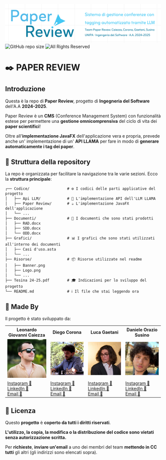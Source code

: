 ![Project's banner](./Risorse/Banner.png)
![GitHub repo size](https://img.shields.io/github/repo-size/Deltekk/Paper-Review)
![All Rights Reserved](https://img.shields.io/badge/license-All%20rights%20reserved-red)

# ✒️ PAPER REVIEW

## Introduzione

Questa è la repo di **Paper Review**, progetto di **Ingegneria del Software** dell'A.A **2024-2025**.

Paper Review è un **CMS** (Conference Management System) con funzionalità estese per permettere una **gestione omnicomprensiva** del ciclo di vita dei **paper scientifici**!

Oltre all'**implementazione JavaFX** dell'applicazione vera e propria, prevede anche un' implementazione di un' **API LLAMA** per fare in modo di **generare automaticamente i tag dei paper**.

## 📂 Struttura della repository

La repo è organizzata per facilitare la navigazione tra le varie sezioni. Ecco la **struttura principale**:

```
┌── Codice/                	# ⚙️ I codici delle parti applicative del progetto
│   ├── Api LLM/			# 🦙 L'implementazione API dell'LLM LLAMA
│   ├── Paper Review/		# ☕ L'implementazione JavaFX dell'applicazione
│   └── ...
├── Documenti/         		# 📄 I documenti che sono stati prodotti
│   ├── RAD.docx
│   ├── SDD.docx
│   └── ODD.docx
├── Grafici/              	# 📊 I grafici che sono stati utilizzati all'interno dei documenti
│   ├── Casi d'uso.asta
│   └── ...
├── Risorse/               	# 📦 Risorse utilizzate nel readme
│   ├── Banner.png
│   ├── Logo.png
│   └── ...
├── Tesina 24-25.pdf		# 🎓 Indicazioni per lo sviluppo del progetto
└── README.md              	# ℹ️ Il file che stai leggendo ora
```

## 👥 Made By

Il progetto è stato sviluppato da:

<table>
	<tr>
		<th>Leonardo Giovanni Caiezza</th>
		<th>Diego Corona</th>
		<th>Luca Gaetani</th>
		<th>Daniele Orazio Susino</th>      
	</tr>
	<tr>
		<td><img src="./Risorse/Foto/Leonardo Giovanni Caiezza.jpg" alt="Leonardo Giovanni Caiezza" width="150"></td>
		<td><img src="./Risorse/Foto/Diego Corona.jpg" alt="Diego Corona" width="150"></td>
		<td><img src="./Risorse/Foto/Luca Gaetani.jpg" alt="Luca Gaetani" width="150"></td>
		<td><img src="./Risorse/Foto/Daniele Orazio Susino.jpg" alt="Daniele Orazio Susino" width="150"></td>     
	</tr>
	<tr>
		<td>
			<a href="https://www.instagram.com/leonardocaiezza03/">Instagram 📸</a><br>
			<a href="">LinkedIn 👔</a><br>
			<a href="mailto:leonardocaiezza20@gmail.com">Email 📨</a>
		</td>
		<td>
			<a href="https://www.instagram.com/diego_co3/">Instagram 📸</a><br>
			<a href="https://www.linkedin.com/in/diegocorona03">LinkedIn 👔</a><br>
			<a href="mailto:corona.diego@outlook.com">Email 📨</a>
		</td>
		<td>
			<a href="https://www.instagram.com/luca._gaetani/">Instagram 📸</a><br>
			<a href="">LinkedIn 👔</a><br>
			<a href="mailto:luca.gae03@gmail.com">Email 📨</a>
		</td>
		<td>
			<a href="https://www.instagram.com/daniele.susino/">Instagram 📸</a><br>
			<a href="https://www.linkedin.com/in/susinodaniele/">LinkedIn 👔</a><br>
			<a href="mailto:susino.daniele@outlook.com">Email 📨</a>
		</td>
	</tr>
</table>

## 🔐 Licenza

Questo **progetto** è **coperto da tutti i diritti riservati**.

**L'utilizzo, la copia, la modifica o la distribuzione del codice sono vietati senza autorizzazione scritta.**  

Per **richieste**, **inviare un'email** a uno dei membri del team **mettendo in CC tutti** gli altri (gli indirizzi sono elencati sopra).